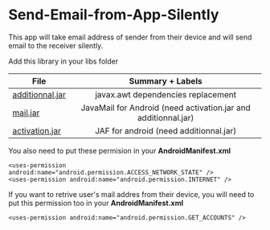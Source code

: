 # Send-Email-from-App-Silently

This app will take email address of sender from their device and will send email to the receiver silently.

Add this library in your libs folder

| File            | Summary + Labels                                                  |
| -------------   |:-------------:                                                    |
| [additionnal.jar](https://storage.googleapis.com/google-code-archive-downloads/v2/code.google.com/javamail-android/additionnal.jar) | javax.awt dependencies replacement                                |
| [mail.jar](https://storage.googleapis.com/google-code-archive-downloads/v2/code.google.com/javamail-android/mail.jar)        | JavaMail for Android (need activation.jar and additionnal.jar)    |
| [activation.jar](https://storage.googleapis.com/google-code-archive-downloads/v2/code.google.com/javamail-android/activation.jar)  | JAF for android (need additionnal.jar)                            |


You also need to put these permision in your **AndroidManifest.xml**

    <uses-permission android:name="android.permission.ACCESS_NETWORK_STATE" />
    <uses-permission android:name="android.permission.INTERNET" />
    
If you want to retrive user's mail addres from their device, you will need to put this permission too in your **AndroidManifest.xml**

    <uses-permission android:name="android.permission.GET_ACCOUNTS" />
